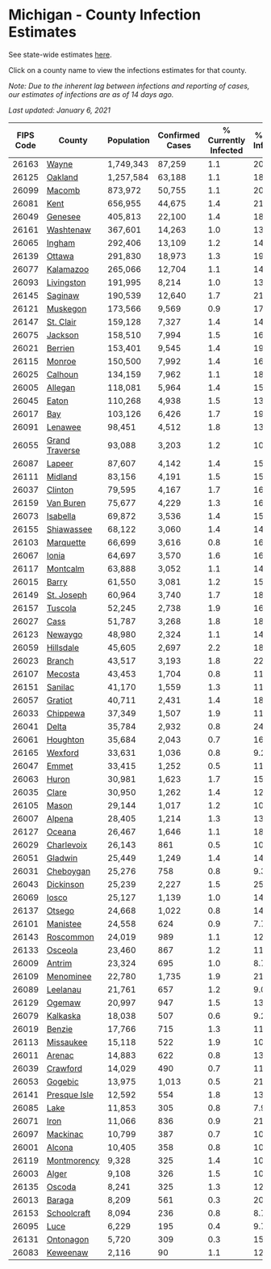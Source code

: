# Michigan - County Infection Estimates

See state-wide estimates [here](/infections/us-mi).

Click on a county name to view the infections estimates for that county.

*Note: Due to the inherent lag between infections and reporting of cases, our estimates of infections are as of 14 days ago.*

*Last updated: January 6, 2021*

|   FIPS Code |                           County |   Population |   Confirmed Cases |   % Currently Infected |   % Total Infected |
|-------------|----------------------------------|--------------|-------------------|------------------------|--------------------|
|       26163 |                   [Wayne](wayne) |    1,749,343 |            87,259 |                    1.1 |               20.9 |
|       26125 |               [Oakland](oakland) |    1,257,584 |            63,188 |                    1.1 |               18.9 |
|       26099 |                 [Macomb](macomb) |      873,972 |            50,755 |                    1.1 |               20.9 |
|       26081 |                     [Kent](kent) |      656,955 |            44,675 |                    1.4 |               21.2 |
|       26049 |               [Genesee](genesee) |      405,813 |            22,100 |                    1.4 |               18.5 |
|       26161 |           [Washtenaw](washtenaw) |      367,601 |            14,263 |                    1.0 |               13.4 |
|       26065 |                 [Ingham](ingham) |      292,406 |            13,109 |                    1.2 |               14.0 |
|       26139 |                 [Ottawa](ottawa) |      291,830 |            18,973 |                    1.3 |               19.6 |
|       26077 |           [Kalamazoo](kalamazoo) |      265,066 |            12,704 |                    1.1 |               14.6 |
|       26093 |         [Livingston](livingston) |      191,995 |             8,214 |                    1.0 |               13.7 |
|       26145 |               [Saginaw](saginaw) |      190,539 |            12,640 |                    1.7 |               21.3 |
|       26121 |             [Muskegon](muskegon) |      173,566 |             9,569 |                    0.9 |               17.2 |
|       26147 |           [St. Clair](st.-clair) |      159,128 |             7,327 |                    1.4 |               14.8 |
|       26075 |               [Jackson](jackson) |      158,510 |             7,994 |                    1.5 |               16.0 |
|       26021 |               [Berrien](berrien) |      153,401 |             9,545 |                    1.4 |               19.8 |
|       26115 |                 [Monroe](monroe) |      150,500 |             7,992 |                    1.4 |               16.7 |
|       26025 |               [Calhoun](calhoun) |      134,159 |             7,962 |                    1.1 |               18.3 |
|       26005 |               [Allegan](allegan) |      118,081 |             5,964 |                    1.4 |               15.3 |
|       26045 |                   [Eaton](eaton) |      110,268 |             4,938 |                    1.5 |               13.7 |
|       26017 |                       [Bay](bay) |      103,126 |             6,426 |                    1.7 |               19.2 |
|       26091 |               [Lenawee](lenawee) |       98,451 |             4,512 |                    1.8 |               13.7 |
|       26055 | [Grand Traverse](grand-traverse) |       93,088 |             3,203 |                    1.2 |               10.0 |
|       26087 |                 [Lapeer](lapeer) |       87,607 |             4,142 |                    1.4 |               15.0 |
|       26111 |               [Midland](midland) |       83,156 |             4,191 |                    1.5 |               15.3 |
|       26037 |               [Clinton](clinton) |       79,595 |             4,167 |                    1.7 |               16.0 |
|       26159 |           [Van Buren](van-buren) |       75,677 |             4,229 |                    1.3 |               16.8 |
|       26073 |             [Isabella](isabella) |       69,872 |             3,536 |                    1.4 |               15.3 |
|       26155 |         [Shiawassee](shiawassee) |       68,122 |             3,060 |                    1.4 |               14.5 |
|       26103 |           [Marquette](marquette) |       66,699 |             3,616 |                    0.8 |               16.3 |
|       26067 |                   [Ionia](ionia) |       64,697 |             3,570 |                    1.6 |               16.6 |
|       26117 |             [Montcalm](montcalm) |       63,888 |             3,052 |                    1.1 |               14.3 |
|       26015 |                   [Barry](barry) |       61,550 |             3,081 |                    1.2 |               15.0 |
|       26149 |         [St. Joseph](st.-joseph) |       60,964 |             3,740 |                    1.7 |               18.2 |
|       26157 |               [Tuscola](tuscola) |       52,245 |             2,738 |                    1.9 |               16.4 |
|       26027 |                     [Cass](cass) |       51,787 |             3,268 |                    1.8 |               18.9 |
|       26123 |               [Newaygo](newaygo) |       48,980 |             2,324 |                    1.1 |               14.2 |
|       26059 |           [Hillsdale](hillsdale) |       45,605 |             2,697 |                    2.2 |               18.9 |
|       26023 |                 [Branch](branch) |       43,517 |             3,193 |                    1.8 |               22.2 |
|       26107 |               [Mecosta](mecosta) |       43,453 |             1,704 |                    0.8 |               11.6 |
|       26151 |               [Sanilac](sanilac) |       41,170 |             1,559 |                    1.3 |               11.6 |
|       26057 |               [Gratiot](gratiot) |       40,711 |             2,431 |                    1.4 |               18.0 |
|       26033 |             [Chippewa](chippewa) |       37,349 |             1,507 |                    1.9 |               11.5 |
|       26041 |                   [Delta](delta) |       35,784 |             2,932 |                    0.8 |               24.0 |
|       26061 |             [Houghton](houghton) |       35,684 |             2,043 |                    0.7 |               16.2 |
|       26165 |               [Wexford](wexford) |       33,631 |             1,036 |                    0.8 |                9.2 |
|       26047 |                   [Emmet](emmet) |       33,415 |             1,252 |                    0.5 |               11.5 |
|       26063 |                   [Huron](huron) |       30,981 |             1,623 |                    1.7 |               15.6 |
|       26035 |                   [Clare](clare) |       30,950 |             1,262 |                    1.4 |               12.1 |
|       26105 |                   [Mason](mason) |       29,144 |             1,017 |                    1.2 |               10.4 |
|       26007 |                 [Alpena](alpena) |       28,405 |             1,214 |                    1.3 |               13.4 |
|       26127 |                 [Oceana](oceana) |       26,467 |             1,646 |                    1.1 |               18.8 |
|       26029 |         [Charlevoix](charlevoix) |       26,143 |               861 |                    0.5 |               10.2 |
|       26051 |               [Gladwin](gladwin) |       25,449 |             1,249 |                    1.4 |               14.5 |
|       26031 |           [Cheboygan](cheboygan) |       25,276 |               758 |                    0.8 |                9.3 |
|       26043 |           [Dickinson](dickinson) |       25,239 |             2,227 |                    1.5 |               25.8 |
|       26069 |                   [Iosco](iosco) |       25,127 |             1,139 |                    1.0 |               14.2 |
|       26137 |                 [Otsego](otsego) |       24,668 |             1,022 |                    0.8 |               14.7 |
|       26101 |             [Manistee](manistee) |       24,558 |               624 |                    0.9 |                7.7 |
|       26143 |           [Roscommon](roscommon) |       24,019 |               989 |                    1.1 |               12.5 |
|       26133 |               [Osceola](osceola) |       23,460 |               867 |                    1.2 |               11.1 |
|       26009 |                 [Antrim](antrim) |       23,324 |               695 |                    1.0 |                8.7 |
|       26109 |           [Menominee](menominee) |       22,780 |             1,735 |                    1.9 |               21.9 |
|       26089 |             [Leelanau](leelanau) |       21,761 |               657 |                    1.2 |                9.0 |
|       26129 |                 [Ogemaw](ogemaw) |       20,997 |               947 |                    1.5 |               13.7 |
|       26079 |             [Kalkaska](kalkaska) |       18,038 |               507 |                    0.6 |                9.2 |
|       26019 |                 [Benzie](benzie) |       17,766 |               715 |                    1.3 |               11.6 |
|       26113 |           [Missaukee](missaukee) |       15,118 |               522 |                    1.9 |               10.4 |
|       26011 |                 [Arenac](arenac) |       14,883 |               622 |                    0.8 |               13.1 |
|       26039 |             [Crawford](crawford) |       14,029 |               490 |                    0.7 |               11.9 |
|       26053 |               [Gogebic](gogebic) |       13,975 |             1,013 |                    0.5 |               21.5 |
|       26141 |     [Presque Isle](presque-isle) |       12,592 |               554 |                    1.8 |               13.2 |
|       26085 |                     [Lake](lake) |       11,853 |               305 |                    0.8 |                7.9 |
|       26071 |                     [Iron](iron) |       11,066 |               836 |                    0.9 |               21.4 |
|       26097 |             [Mackinac](mackinac) |       10,799 |               387 |                    0.7 |               10.8 |
|       26001 |                 [Alcona](alcona) |       10,405 |               358 |                    0.8 |               10.3 |
|       26119 |       [Montmorency](montmorency) |        9,328 |               325 |                    1.4 |               10.2 |
|       26003 |                   [Alger](alger) |        9,108 |               326 |                    1.5 |               10.4 |
|       26135 |                 [Oscoda](oscoda) |        8,241 |               325 |                    1.3 |               12.0 |
|       26013 |                 [Baraga](baraga) |        8,209 |               561 |                    0.3 |               20.3 |
|       26153 |       [Schoolcraft](schoolcraft) |        8,094 |               236 |                    0.8 |                8.7 |
|       26095 |                     [Luce](luce) |        6,229 |               195 |                    0.4 |                9.7 |
|       26131 |           [Ontonagon](ontonagon) |        5,720 |               309 |                    0.3 |               15.9 |
|       26083 |             [Keweenaw](keweenaw) |        2,116 |                90 |                    1.1 |               12.7 |